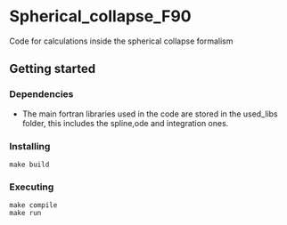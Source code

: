 # Spherical_collapse_F90
Code for calculations inside the spherical collapse formalism

## Getting started

### Dependencies
* The main fortran libraries used in the code are stored in the used_libs folder, this includes the spline,ode and integration ones.

### Installing 
```
make build 
```
### Executing
```
make compile
make run 
```
